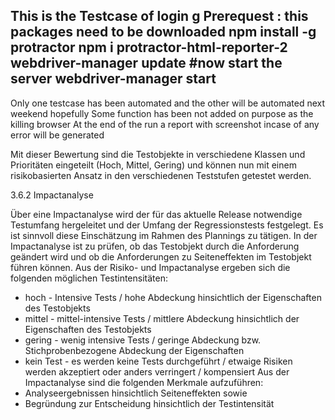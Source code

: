 This is the Testcase of login
g
Prerequest : 
this packages need to be downloaded
npm install -g protractor
npm i protractor-html-reporter-2
webdriver-manager update
#now start the server
webdriver-manager start
---------------------------
Only one testcase has been automated and the other will be automated next weekend hopefully 
Some function has been not added on purpose as the killing browser
At the end of the run a report with screenshot incase of any error will be generated 



Mit dieser Bewertung sind die Testobjekte in verschiedene Klassen und Prioritäten eingeteilt (Hoch, Mittel, Gering) und können nun mit einem risikobasierten Ansatz in den verschiedenen Teststufen getestet werden.

3.6.2	Impactanalyse

Über eine Impactanalyse wird der für das aktuelle Release notwendige Testumfang hergeleitet und der Umfang der Regressionstests festgelegt. Es ist sinnvoll diese Einschätzung im Rahmen des Plannings zu tätigen.
In der Impactanalyse ist zu prüfen, ob das Testobjekt durch die Anforderung geändert wird und ob die Anforderungen zu Seiteneffekten im Testobjekt führen können.
Aus der Risiko- und Impactanalyse ergeben sich die folgenden möglichen Testintensitäten:
-	hoch - Intensive Tests / hohe Abdeckung hinsichtlich der Eigenschaften des Testobjekts
-	mittel - mittel-intensive Tests / mittlere Abdeckung hinsichtlich der Eigenschaften des Testobjekts
-	gering - wenig intensive Tests / geringe Abdeckung bzw. Stichprobenbezogene Abdeckung der Eigenschaften
-	kein Test - es werden keine Tests durchgeführt / etwaige Risiken werden akzeptiert oder anders verringert / kompensiert
Aus der Impactanalyse sind die folgenden Merkmale aufzuführen:
-	Analyseergebnissen hinsichtlich Seiteneffekten sowie
-	Begründung zur Entscheidung hinsichtlich der Testintensität

